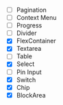 - [ ] Pagination
- [ ] Context Menu
- [ ] Progress
- [ ] Divider
- [x] FlexContainer
- [x] Textarea
- [ ] Table
- [x] Select
- [ ] Pin Input
- [x] Switch
- [x] Chip
- [x] BlockArea

